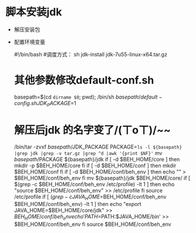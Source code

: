 # 脚本安装jdk

* 解压安装包
* 配置环境变量

    #!/bin/bash
    #调度方式： sh jdk-install jdk-7u55-linux-x64.tar.gz
    # 其他参数修改default-conf.sh
    basepath=$(cd `dirname $0`; pwd);
    /bin/sh ${basepath}/default-config.sh
    JDK_PACKAGE=$1
    # 解压后jdk 的名字变了/(ㄒoㄒ)/~~
    /bin/tar -zvxf ${basepath}/$JDK_PACKAGE
    PACKAGE=`ls -l ${basepath} |grep jdk |grep -v tar.gz |grep ^d |awk '{print $NF}'`
    mv ${basepath}/$PACKAGE ${basepath}/jdk
    if [ -d $BEH_HOME/core ]
    then
      mkdir -p $BEH_HOME/core
    fi
    if [ -d $BEH_HOME/conf ]
    then
      mkdir $BEH_HOME/conf
    fi
    if [ -d $BEH_HOME/conf/beh_env ]
    then
      echo "" > $BEH_HOME/conf/beh_env
    fi
    mv ${basepath}/jdk $BEH_HOME/core/
    if [ $(grep -c $BEH_HOME/conf/beh_env /etc/profile) -lt 1 ]
    then
      echo "source $BEH_HOME/conf/beh_env" >> /etc/profile
    fi
    source /etc/profile
    if [ $(grep -c JAVA_HOME=$BEH_HOME/conf/beh_env $BEH_HOME/conf/beh_env) -lt 1 ]
    then
      echo "export JAVA_HOME=$BEH_HOME/core/jdk" >> $BEH_HOME/conf/beh_env
      echo 'PATH=$PATH:$JAVA_HOME/bin' >> $BEH_HOME/conf/beh_env
    fi
    source $BEH_HOME/conf/beh_env




